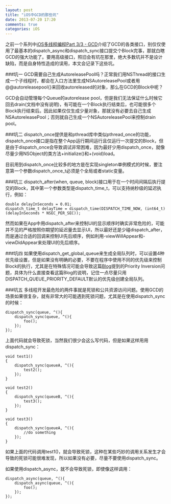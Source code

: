 ```yaml
---
layout: post
title: "iOS中GCD的那些坑"
date: 2013-07-20 17:20
comments: true
categories: iOS
---
```


之前一个系列中[iOS多线程编程Part 3/3 - GCD](http://www.hrchen.com/2013/07/multi-threading-programming-of-ios-part-3/)介绍了GCD的各类接口，别仅仅使用了最基本的dispatch_async和dispatch_sync接口提交个Block完事，那就白瞎GCD的强大功能了。要用高级接口，照旧会有坑在那里，绝大多数坑并不是设计缺陷，而是自身特性造成的误用，本文会记录下这些坑。

###坑一
GCD需要自己生成AutoreleasePool吗？正常我们用NSThread的接口生成一个子线程时，都会在入口方法里生成NSAutoreleasePool或者用@@autoreleasepool{}来回收autoreleased的对象，那么在GCD的Block中呢？

GCD会自动管理每个Queue的autorelease pool，但是我们无法保证什么时候它回去drain(文档中没有说明)，有可能在一个Block执行结束后，也可能很多个Block执行结束后。因此如果仅仅生成少量对象，那就没有必要去自己生成NSAutoreleasePool；否则就自己生成一个NSAutoreleasePool来控制drain pool。


<!--more-->

###坑二
dispatch_once提供是和pthread库中类似pthread_once的功能，dispatch_once接口是指在整个App运行期间运行且仅运行一次提交的Block，但是由于dispatch_once会导致调试非常困难，因为最好少用dispatch_once，就像尽量少用NSObject的类方法+initialize()和+(void)load。

目前用到dispatch_once比较多的地方是在实现singleton单例模式的时候，要注意第一个参数dispatch_once_t必须是个全局或者static变量。

###坑三
dispatch_after(when, queue, block)接口用于在一个时间间隔后执行提交的Block，其中第一个参数类型是dispatch_time_t，可以支持纳秒级的延迟执行，例如：

```
double delayInSeconds = 0.01;
dispatch_time_t delayTime = dispatch_time(DISPATCH_TIME_NOW, (int64_t) (delayInSeconds * NSEC_PER_SEC));
```

然而如果在App中用dispatch_after来控制UI的显示顺序时确实非常危险的，可能并不见的严格按照你期望的延迟量去显示UI，所以最好还是少碰dispatch_after，而是通过合适的回调来控制UI先后顺序，例如利用-viewWillAppear和-viewDidAppear来处理UI的先后顺序。

###坑四
如果使用dispatch_get_global_queue来生成全局队列时，可以设置4种优先级设置，但是如果没有明确的必要，不要在程序中使用不同的优先级来控制Block的执行，尤其是在特殊情况可能会导致这篇[Blog](http://www.objc.io/issue-2/concurrency-apis-and-pitfalls.html)提到的Priority Inversion问题，具体为什么直接查看这篇Blog的说明，记住一点尽量只用DISPATCH_QUEUE_PRIORITY_DEFAULT默认的优先级创建全局队列。

###坑五
多线程开发最危险的两件事就是死锁和公共资源访问问题。使用GCD的场景如果很复杂，就有非常大的可能遇到死锁问题，尤其是在使用dispatch_sync的时候：

```
dispatch_sync(queue, ^(){
    dispatch_sync(queue, ^(){
        foo();
    });
});
```
上面代码就会导致死锁，当然我们很少会这么写代码，但是如果这样用用dispatch_sync：

```
void test1()
{
	dispatch_sync(queueA, ^(){
	    test2();
	});
}

void test2()
{
    dispatch_sync(queueB, ^(){
        test3();
    });
}

void test3()
{
    dispatch_sync(queueA, ^(){
        //do something
    });
}
```

如果上面的代码调用test1()，就会导致死锁，这种在某些巧妙的调用关系发生才会导致的死锁可能很难发现，所以如果没有必要，尽量不要使用dispatch_sync。

如果使用dispatch_async，就不会导致死锁，即使像这样调用：

```
dispatch_async(queue, ^(){
    dispatch_async(queue, ^(){
        foo();
    });
});
```



	





